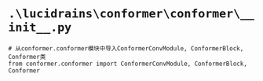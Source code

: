 # `.\lucidrains\conformer\conformer\__init__.py`

```
# 从conformer.conformer模块中导入ConformerConvModule, ConformerBlock, Conformer类
from conformer.conformer import ConformerConvModule, ConformerBlock, Conformer
```
